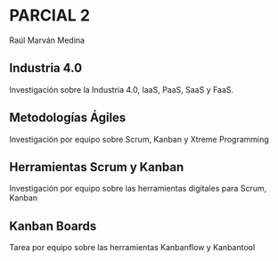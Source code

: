 # PARCIAL 2

Raúl Marván Medina

## Industria 4.0
Investigación sobre la Industria 4.0, IaaS, PaaS, SaaS y FaaS.

## Metodologías Ágiles
Investigación por equipo sobre Scrum, Kanban y Xtreme Programming

## Herramientas Scrum y Kanban
Investigación por equipo sobre las herramientas digitales para Scrum, Kanban

## Kanban Boards
Tarea por equipo sobre las herramientas Kanbanflow y Kanbantool
